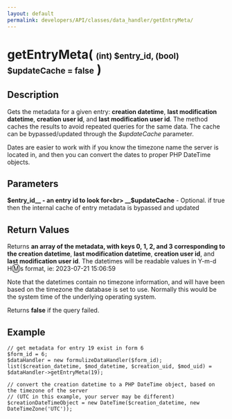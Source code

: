 ```yaml
---
layout: default
permalink: developers/API/classes/data_handler/getEntryMeta/
---
```


# getEntryMeta( <span style='font-size: 14pt;'>(int) $entry_id, (bool) $updateCache = false</span> )

## Description

Gets the metadata for a given entry: __creation datetime__, __last modification datetime__, __creation user id__, and __last modification user id__. The method caches the results to avoid repeated queries for the same data. The cache can be bypassed/updated through the _$updateCache_ parameter.

Dates are easier to work with if you know the timezone name the server is located in, and then you can convert the dates to proper PHP DateTime objects.

## Parameters

__$entry_id__ - an entry id to look for<br>
__$updateCache__ - Optional. if true then the internal cache of entry metadata is bypassed and updated

## Return Values

Returns __an array of the metadata, with keys 0, 1, 2, and 3 corresponding to the creation datetime__, __last modification datetime__, __creation user id__, and __last modification user id__. The datetimes will be readable values in Y-m-d H:m:s format, ie: 2023-07-21 15:06:59

Note that the datetimes contain no timezone information, and will have been based on the timezone the database is set to use. Normally this would be the system time of the underlying operating system.

Returns __false__ if the query failed.

## Example

~~~
// get metadata for entry 19 exist in form 6
$form_id = 6;
$dataHandler = new formulizeDataHandler($form_id);
list($creation_datetime, $mod_datetime, $creation_uid, $mod_uid) = $dataHandler->getEntryMeta(19);

// convert the creation datetime to a PHP DateTime object, based on the timezone of the server
// (UTC in this example, your server may be different)
$creationDateTimeObject = new DateTime($creation_datetime, new DateTimeZone('UTC'));
~~~
 
